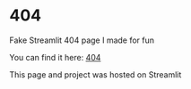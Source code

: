 # 404
Fake Streamlit 404 page I made for fun

You can find it here: [404](https://share.streamlit.io/macko-py/404joke/main/404.py)

This page and project was hosted on Streamlit
